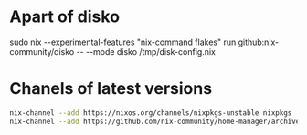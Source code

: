 # Apart of disko
sudo nix --experimental-features "nix-command flakes" run github:nix-community/disko -- --mode disko /tmp/disk-config.nix

# Chanels of latest versions
```sh
nix-channel --add https://nixos.org/channels/nixpkgs-unstable nixpkgs
nix-channel --add https://github.com/nix-community/home-manager/archive/release-23.11.tar.gz home-manager
```
